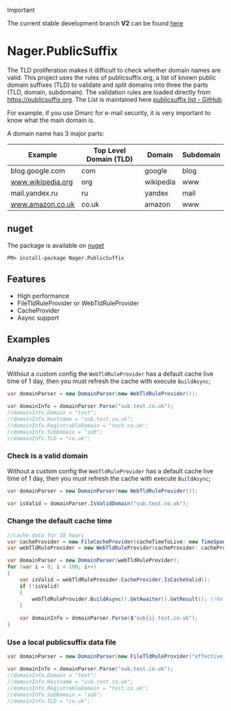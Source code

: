 > [!IMPORTANT]
> The current stable development branch **V2** can be found [here](https://github.com/nager/Nager.PublicSuffix/tree/v2)


Nager.PublicSuffix
==========
The TLD proliferation makes it difficult to check whether domain names are valid. This project uses the rules of publicsuffix.org, a list of known public domain suffixes (TLD) to validate and split domains into three the parts (TLD, domain, subdomain). The validation rules are loaded directly from https://publicsuffix.org. The List is maintained here [publicsuffix list - GitHub](https://github.com/publicsuffix/list)

For example, if you use Dmarc for e-mail security, it is very important to know what the main domain is.

A domain name has 3 major parts:

Example | Top Level Domain (TLD) | Domain | Subdomain |
--- | --- | --- | --- |
blog.google.com | com | google | blog |
www.wikipedia.org | org | wikipedia | www |
mail.yandex.ru | ru | yandex | mail |
www.amazon.co.uk | co.uk | amazon | www |

## nuget
The package is available on [nuget](https://www.nuget.org/packages/Nager.PublicSuffix)
```
PM> install-package Nager.PublicSuffix
```

## Features
- High performance
- FileTldRuleProvider or WebTldRuleProvider
- CacheProvider
- Async support

## Examples

### Analyze domain
Without a custom config the `WebTldRuleProvider` has a default cache live time of 1 day, then you must refresh the cache with execute `BuildAsync`;
```cs
var domainParser = new DomainParser(new WebTldRuleProvider());

var domainInfo = domainParser.Parse("sub.test.co.uk");
//domainInfo.Domain = "test";
//domainInfo.Hostname = "sub.test.co.uk";
//domainInfo.RegistrableDomain = "test.co.uk";
//domainInfo.SubDomain = "sub";
//domainInfo.TLD = "co.uk";
```

### Check is a valid domain
Without a custom config the `WebTldRuleProvider` has a default cache live time of 1 day, then you must refresh the cache with execute `BuildAsync`;
```cs
var domainParser = new DomainParser(new WebTldRuleProvider());

var isValid = domainParser.IsValidDomain("sub.test.co.uk");
```

### Change the default cache time
```cs
//cache data for 10 hours
var cacheProvider = new FileCacheProvider(cacheTimeToLive: new TimeSpan(10, 0, 0));
var webTldRuleProvider = new WebTldRuleProvider(cacheProvider: cacheProvider);

var domainParser = new DomainParser(webTldRuleProvider);
for (var i = 0; i < 100; i++)
{
    var isValid = webTldRuleProvider.CacheProvider.IsCacheValid();
    if (!isValid)
    {
        webTldRuleProvider.BuildAsync().GetAwaiter().GetResult(); //Reload data
    }
	
    var domainInfo = domainParser.Parse($"sub{i}.test.co.uk");
}
```

### Use a local publicsuffix data file
```cs
var domainParser = new DomainParser(new FileTldRuleProvider("effective_tld_names.dat"));

var domainInfo = domainParser.Parse("sub.test.co.uk");
//domainInfo.Domain = "test";
//domainInfo.Hostname = "sub.test.co.uk";
//domainInfo.RegistrableDomain = "test.co.uk";
//domainInfo.SubDomain = "sub";
//domainInfo.TLD = "co.uk";
```
